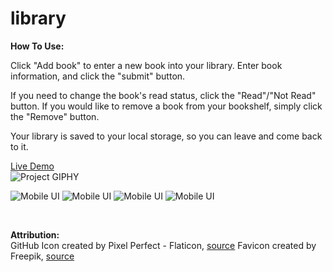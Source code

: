 # library

**How To Use:**   

Click "Add book" to enter a new book into your library. Enter book information, and click the "submit" button.  

If you need to change the book's read status, click the "Read"/"Not Read" button. If you would like to remove a book from your bookshelf, simply click the "Remove" button.  

Your library is saved to your local storage, so you can leave and come back to it.   

[Live Demo](https://andrealeah.github.io/library/)  
![Project GIPHY](https://media.giphy.com/media/uJadEYKEAyJ2zB0m90/giphy.gif)  

![Mobile UI](images/mobileUI.jpg)
![Mobile UI](images/mobileUI_2.jpg)
![Mobile UI](images/mobileUI_3.jpg)
![Mobile UI](images/ipadUI.jpg)  




<br />

**Attribution:**  
GitHub Icon created by Pixel Perfect - Flaticon, [source](https://www.flaticon.com/free-icons/github)
Favicon created by Freepik, [source](https://www.flaticon.com/free-icons/book)